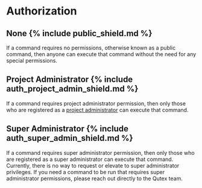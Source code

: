 # Authorization

## None {% include public_shield.md %}

If a command requires no permissions, otherwise known as a public command, then anyone can execute that command without the need for any special permissions.

## Project Administrator {% include auth_project_admin_shield.md %}

If a command requires project administrator permission, then only those who are registered as a [project administrator](/administration) can execute that command.

## Super Administrator {% include auth_super_admin_shield.md %}

If a command requires super administrator permission, then only those who are registered as a super administrator can execute that command. Currently, there is no way to request or elevate to super administrator privileges. If you need a command to be run that requires super administrator permissions, please reach out directly to the Qutex team.